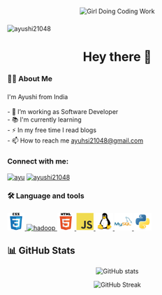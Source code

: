 ###
<p align="center">
  <img src="https://cdn.iconscout.com/lottie/premium/thumb/girl-doing-coding-work-9553011-8852849.gif" alt="Girl Doing Coding Work" width="400"/>
</p>







###
<p align="left"> <img src="https://komarev.com/ghpvc/?username=ayushi21048&label=Profile%20views&color=0e75b6&style=flat" alt="ayushi21048" /> </p>




<h1 align="center">Hey there 👋</h1>

###

<h3 align="left">👩‍💻  About Me</h3>

###

<p align="left">I'm Ayushi from India <br><br>- 🔭 I’m working as Software Developer<br>- 📚 I'm currently learning <br>- ⚡ In my free time I read blogs<br>- 📫 How to reach me <a href="mailto:ayushi21048@gmail.com">ayuhsi21048@gmail.com</a></p>




###

<h3 align="left">Connect with me:</h3>
<p align="left">
<a href="https://linkedin.com/in/ayu" target="blank"><img align="center" src="https://raw.githubusercontent.com/rahuldkjain/github-profile-readme-generator/master/src/images/icons/Social/linked-in-alt.svg" alt="ayu" height="30" width="40" /></a>
<a href="https://instagram.com/ayushi21048" target="blank"><img align="center" src="https://raw.githubusercontent.com/rahuldkjain/github-profile-readme-generator/master/src/images/icons/Social/instagram.svg" alt="ayushi21048" height="30" width="40" /></a>
</p>



<h3 align="left">🛠 Language and tools</h3>

###

<div align="left">
  <a href="https://www.w3schools.com/css/" target="_blank" rel="noreferrer">
    <img src="https://raw.githubusercontent.com/devicons/devicon/master/icons/css3/css3-original-wordmark.svg" alt="css3" width="40" height="40" />
  </a>
  <a href="https://hadoop.apache.org/" target="_blank" rel="noreferrer">
    <img src="https://www.vectorlogo.zone/logos/apache_hadoop/apache_hadoop-icon.svg" alt="hadoop" width="40" height="40" />
  </a>
  <a href="https://www.w3.org/html/" target="_blank" rel="noreferrer">
    <img src="https://raw.githubusercontent.com/devicons/devicon/master/icons/html5/html5-original-wordmark.svg" alt="html5" width="40" height="40" />
  </a>
  <a href="https://developer.mozilla.org/en-US/docs/Web/JavaScript" target="_blank" rel="noreferrer">
    <img src="https://raw.githubusercontent.com/devicons/devicon/master/icons/javascript/javascript-original.svg" alt="javascript" width="40" height="40" />
  </a>
  <a href="https://www.linux.org/" target="_blank" rel="noreferrer">
    <img src="https://raw.githubusercontent.com/devicons/devicon/master/icons/linux/linux-original.svg" alt="linux" width="40" height="40" />
  </a>
  <a href="https://www.mysql.com/" target="_blank" rel="noreferrer">
    <img src="https://raw.githubusercontent.com/devicons/devicon/master/icons/mysql/mysql-original-wordmark.svg" alt="mysql" width="40" height="40" />
  </a>
  <a href="https://www.python.org" target="_blank" rel="noreferrer">
    <img src="https://raw.githubusercontent.com/devicons/devicon/master/icons/python/python-original.svg" alt="python" width="40" height="40" />
  </a>
</div>

## 📊 GitHub Stats

<p align="center">
  <img src="https://github-readme-stats.vercel.app/api?username=ayushi21084&show_icons=true&theme=tokyonight" alt="GitHub stats" />
</p>

<p align="center">
  <img src="https://github-readme-streak-stats.herokuapp.com/?user=ayushi21084&theme=tokyonight" alt="GitHub Streak" />
</p>





